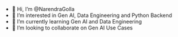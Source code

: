 - 👋 Hi, I’m @NarendraGolla
- 👀 I’m interested in Gen AI, Data Engineering and Python Backend
- 🌱 I’m currently learning Gen AI and Data Engineering 
- 💞️ I’m looking to collaborate on Gen AI Use Cases


<!---
narendrag11/narendrag11 is a ✨ special ✨ repository because its `README.md` (this file) appears on your GitHub profile.
You can click the Preview link to take a look at your changes.
--->
